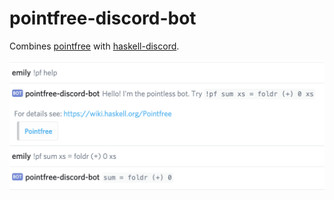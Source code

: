 # pointfree-discord-bot

Combines [pointfree](http://hackage.haskell.org/package/pointfree) with [haskell-discord](https://hackage.haskell.org/package/discord-haskell).

![An example of "!pf help"](./demo.png)
